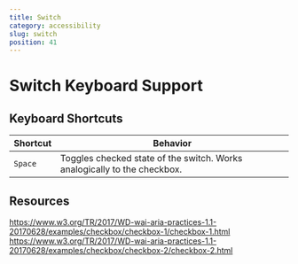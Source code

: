 ```yaml
---
title: Switch
category: accessibility
slug: switch
position: 41
---
```

# Switch Keyboard Support

## Keyboard Shortcuts

| Shortcut | Behavior |
|----------|----------|
| `Space` | Toggles checked state of the switch. Works analogically to the checkbox. |

## Resources

https://www.w3.org/TR/2017/WD-wai-aria-practices-1.1-20170628/examples/checkbox/checkbox-1/checkbox-1.html
https://www.w3.org/TR/2017/WD-wai-aria-practices-1.1-20170628/examples/checkbox/checkbox-2/checkbox-2.html
